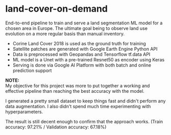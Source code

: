 # land-cover-on-demand
End-to-end pipeline to train and serve a land segmentation ML model for a chosen area in Europe. The ultimate goal being to observe land use evolution on a more regular basis than manual inventory.

- Corine Land Cover 2018 is used as the ground truth for training
- Satellite patches are generated with Google Earth Engine Python API
- Data is preprocessed with Geopandas and Tensorflow tf.data API
- ML model is a Unet with a pre-trained Resnet50 as encoder using Keras
- Serving is done via Google AI Platform with both batch and online prediction support

**NOTE:**  
My objective for this project was more to put together a working and effective pipeline than reaching the best accuracy with the model.

I generated a pretty small dataset to keep things fast and didn't perform any data augmentation. I also didn't spend much time experimenting with hyperparameters.

The result is still decent enough to confirm that the approach works.
(Train accuracy: 97.21% / Validation accuracy: 67.18%)
